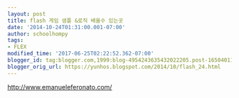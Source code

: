 ```yaml
---
layout: post
title: flash 게임 샘플 &로직 배울수 있는곳
date: '2014-10-24T01:31:00.001-07:00'
author: schoolhompy
tags:
- FLEX
modified_time: '2017-06-25T02:22:52.362-07:00'
blogger_id: tag:blogger.com,1999:blog-4954243635432022205.post-1650401189901024610
blogger_orig_url: https://yunhos.blogspot.com/2014/10/flash_24.html
---
```


http://www.emanueleferonato.com/